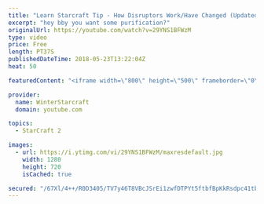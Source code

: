 ```yaml
---
title: "Learn Starcraft Tip - How Disruptors Work/Have Changed (Updated Patch 4.0 2018)"
excerpt: "hey bby you want some purification?"
originalUrl: https://youtube.com/watch?v=29YNS1BFWzM
type: video
price: Free
length: PT37S
publishedDateTime: 2018-05-23T13:22:04Z
heat: 50

featuredContent: "<iframe width=\"800\" height=\"500\" frameborder=\"0\" src=\"https://www.youtube.com/embed/29YNS1BFWzM\" allow=\"accelerometer; autoplay; encrypted-media; gyroscope; picture-in-picture\" allowfullscreen></iframe>"

provider:
  name: WinterStarcraft
  domain: youtube.com

topics:
  - StarCraft 2

images:
  - url: https://i.ytimg.com/vi/29YNS1BFWzM/maxresdefault.jpg
    width: 1280
    height: 720
    isCached: true

secured: "/67Xl/4++/R0D3405/TV7y46T8VBcJSrEi1zwfDTPYt5ftbfBpKkRsdpc41tbbfE8RkxeKyC8r1H0kobzM2cWScRPfo1DpJxCkGHzpC5KpSj2skvdz16aenU8cEUYuQT00qjtrfqIUtMHQUim7c3UtCDAPZDWSLlNEv2PxoF4yUe89XrzPi9P7HuMyE/A3Kw96GReL0NDjpgp8HEaLAU33sWV2sKVgTva7tdMcxViLIGtja1QBHhemsy/L6RnYT2gCK7oKogcYs36x0lGbdJ4oiKCrwYHvI6tHbhLhsNoBl/aPnEIvVVlf1+RKQu0zBk6LUVzD0OKHwL7bKS6wHyWTBY4gtaILMBlOWkAC9enpJW9AZW7LkiDe/x+WX5fhB/phBDwZ4ZidFcXWE/22CzJ8KYYFV6O2kOVJDGjTrXhME=;rYTB3xFHjOW08B/GMAJ5nA=="
---
```


